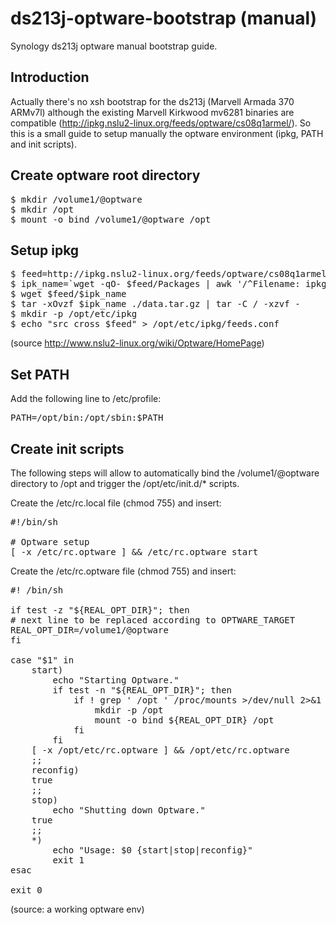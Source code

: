 ds213j-optware-bootstrap (manual)
========================

Synology ds213j optware manual bootstrap guide.

Introduction
------------

Actually there's no xsh bootstrap for the ds213j (Marvell Armada 370 ARMv7l) although the existing Marvell Kirkwood mv6281 binaries are compatible (http://ipkg.nslu2-linux.org/feeds/optware/cs08q1armel/). So this is a small guide to setup manually the optware environment (ipkg, PATH and init scripts).

Create optware root directory
------------
<pre>
$ mkdir /volume1/@optware
$ mkdir /opt
$ mount -o bind /volume1/@optware /opt
</pre>

Setup ipkg
------------
<pre>
$ feed=http://ipkg.nslu2-linux.org/feeds/optware/cs08q1armel/cross/unstable
$ ipk_name=`wget -qO- $feed/Packages | awk '/^Filename: ipkg-opt/ {print $2}'`
$ wget $feed/$ipk_name
$ tar -xOvzf $ipk_name ./data.tar.gz | tar -C / -xzvf -
$ mkdir -p /opt/etc/ipkg
$ echo "src cross $feed" > /opt/etc/ipkg/feeds.conf
</pre>
(source http://www.nslu2-linux.org/wiki/Optware/HomePage)

Set PATH
-------------------
Add the following line to /etc/profile:
<pre>
PATH=/opt/bin:/opt/sbin:$PATH
</pre>

Create init scripts
-------------------
The following steps will allow to automatically bind the /volume1/@optware directory to /opt and trigger the /opt/etc/init.d/* scripts.

Create the /etc/rc.local file (chmod 755) and insert:
<pre>
#!/bin/sh

# Optware setup
[ -x /etc/rc.optware ] && /etc/rc.optware start
</pre>

Create the /etc/rc.optware file (chmod 755) and insert:
<pre>
#! /bin/sh

if test -z "${REAL_OPT_DIR}"; then
# next line to be replaced according to OPTWARE_TARGET
REAL_OPT_DIR=/volume1/@optware
fi

case "$1" in
    start)
        echo "Starting Optware."
        if test -n "${REAL_OPT_DIR}"; then
            if ! grep ' /opt ' /proc/mounts >/dev/null 2>&1 ; then
                mkdir -p /opt
                mount -o bind ${REAL_OPT_DIR} /opt
            fi	
        fi
	[ -x /opt/etc/rc.optware ] && /opt/etc/rc.optware
    ;;
    reconfig)
	true
    ;;
    stop)
        echo "Shutting down Optware."
	true
    ;;
    *)
        echo "Usage: $0 {start|stop|reconfig}"
        exit 1
esac

exit 0
</pre>
(source: a working optware env)
